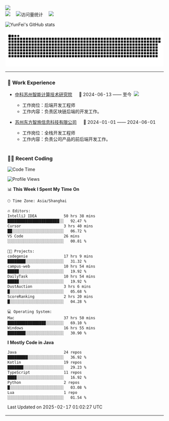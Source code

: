   <!-- dynamic typing effect 动态打字效果 -->
  <div>
    <a href="http://yunfei.plus">
      <img src="https://readme-typing-svg.demolab.com?font=Fira+Code&pause=1000&width=435&lines=console.log(%22Hello%2C%20World%22);祝您今天愉快!&center=true&size=27" />
    </a>
  </div>

  <div>
    <a href="http://yunfei.plus/"><img src="https://img.shields.io/badge/Website-博客-8c36db" /></a>&emsp;
    <!-- visitor -->
    <img src="https://komarev.com/ghpvc/?username=yunfeidog&label=Views&color=orange&style=flat" alt="访问量统计" />&emsp;
    <!-- wakatime -->    
    <a href="https://wakatime.com/@yunfeidog"><img src="https://wakatime.com/badge/user/42d0678c-368b-448b-9a77-5d21c5b55352.svg" /></a>
  </div>

![YunFei's GitHub stats](https://github-readme-stats.vercel.app/api?username=yunfeidog)

![snake](./dist/github-contribution-grid-snake.svg)


<table>

<tr><td>

### 🏢 Work Experience

<img align="right" width="88" src="https://cdn.jsdelivr.net/gh/yunfeidog/yunfeidog/assets/images/yuanze.png" />

- [中科苏州智能计算技术研究院](http://iict.ac.cn/sy) &emsp; 📌 2024-06-13 —— 至今

    - 工作岗位：后端开发工程师
    - 工作内容：负责区块链后端的开发工作。

- [苏州东方智旅信息科技有限公司](http://www.leyoobao.com/) &emsp; 📌 2024-01-01 —— 2024-06-01

    - 工作岗位：全栈开发工程师
    - 工作内容：负责公司产品的前后端开发工作。

</td></tr>

<tr><td>

### 👩‍💻 Recent Coding

<!--START_SECTION:waka-->
![Code Time](http://img.shields.io/badge/Code%20Time-2%2C475%20hrs%2030%20mins-blue)

![Profile Views](http://img.shields.io/badge/Profile%20Views-2-blue)

📊 **This Week I Spent My Time On** 

```text
🕑︎ Time Zone: Asia/Shanghai

🔥 Editors: 
IntelliJ IDEA            50 hrs 38 mins      ███████████████████████░░   92.47 % 
Cursor                   3 hrs 40 mins       ██░░░░░░░░░░░░░░░░░░░░░░░   06.72 % 
VS Code                  26 mins             ░░░░░░░░░░░░░░░░░░░░░░░░░   00.81 % 

🐱‍💻 Projects: 
codegenie                17 hrs 9 mins       ████████░░░░░░░░░░░░░░░░░   31.32 % 
campus-web               10 hrs 54 mins      █████░░░░░░░░░░░░░░░░░░░░   19.92 % 
DailyTask                10 hrs 54 mins      █████░░░░░░░░░░░░░░░░░░░░   19.92 % 
DustAuction              3 hrs 6 mins        █░░░░░░░░░░░░░░░░░░░░░░░░   05.68 % 
ScoreRanking             2 hrs 20 mins       █░░░░░░░░░░░░░░░░░░░░░░░░   04.28 % 

💻 Operating System: 
Mac                      37 hrs 50 mins      █████████████████░░░░░░░░   69.10 % 
Windows                  16 hrs 55 mins      ████████░░░░░░░░░░░░░░░░░   30.90 % 
```

**I Mostly Code in Java** 

```text
Java                     24 repos            █████████░░░░░░░░░░░░░░░░   36.92 % 
Kotlin                   19 repos            ███████░░░░░░░░░░░░░░░░░░   29.23 % 
TypeScript               11 repos            ████░░░░░░░░░░░░░░░░░░░░░   16.92 % 
Python                   2 repos             █░░░░░░░░░░░░░░░░░░░░░░░░   03.08 % 
Lua                      1 repo              ░░░░░░░░░░░░░░░░░░░░░░░░░   01.54 % 
```




 Last Updated on 2025-02-17 01:02:27 UTC
<!--END_SECTION:waka-->

</td></tr>
<table>
